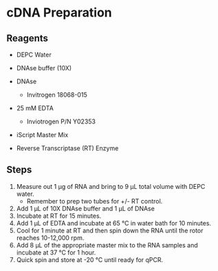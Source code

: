 # cDNA Preparation

## Reagents

* DEPC Water

* DNAse buffer (10X)

* DNAse
    * Invitrogen 18068-015

* 25 mM EDTA
    * Inviotrogen P/N Y02353

* iScript Master Mix

* Reverse Transcriptase (RT) Enzyme

## Steps

1. Measure out 1 μg of RNA and bring to 9 μL total volume with DEPC water.
    * Remember to prep two tubes for +/- RT control.
2. Add 1 μL of 10X DNAse buffer and 1 μL of DNAse
3. Incubate at RT for 15 minutes.
4. Add 1 μL of EDTA and incubate at 65 °C in water bath for 10 minutes.
5. Cool for 1 minute at RT and then spin down the RNA until the rotor reaches
   10-12,000 rpm.
6. Add 8 μL of the appropriate master mix to the RNA samples and incubate at
   37 °C for 1 hour.
7. Quick spin and store at -20 °C until ready for qPCR.
